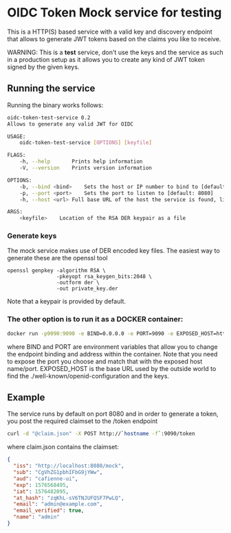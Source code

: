 # OIDC Token Mock service for testing

This is a HTTP(S) based service with a valid key and discovery endpoint that allows
to generate JWT tokens based on the claims you like to receive. 

WARNING: This is a **test** service, don't use the keys and the service as such in a 
production setup as it allows you to create any kind of JWT token signed by the given keys. 

## Running the service

Running the binary works follows: 

```bash
oidc-token-test-service 0.2
Allows to generate any valid JWT for OIDC

USAGE:
    oidc-token-test-service [OPTIONS] [keyfile]

FLAGS:
    -h, --help       Prints help information
    -V, --version    Prints version information

OPTIONS:
    -b, --bind <bind>    Sets the host or IP number to bind to [default: 0.0.0.0]
    -p, --port <port>    Sets the port to listen to [default: 8080]
    -h, --host <url> Full base URL of the host the service is found, like https://accounts.google.com

ARGS:
    <keyfile>    Location of the RSA DER keypair as a file
```

### Generate keys

The mock service makes use of DER encoded key files. The easiest way to generate these are the openssl tool

```
openssl genpkey -algorithm RSA \
                -pkeyopt rsa_keygen_bits:2048 \
                -outform der \
                -out private_key.der
```
Note that a keypair is provided by default. 

### The other option is to run it as a DOCKER container:

```bash
docker run -p9090:9090 -e BIND=0.0.0.0 -e PORT=9090 -e EXPOSED_HOST=http://localhost:9090 spectare/oidc-token-test-service:latest
```

where BIND and PORT are environment variables that allow you to change the endpoint binding and address within the container. 
Note that you need to expose the port you choose and match that with the exposed host name/port.
EXPOSED_HOST is  the base URL used by the outside world to find the ./well-known/openid-configuration and the keys. 

## Example


The service runs by default on port 8080 and in order to generate a token, you post the required claimset 
to the /token endpoint

```bash
curl -d "@claim.json" -X POST http://`hostname -f`:9090/token
```
where claim.json contains the claimset:
```json
{
  "iss": "http://localhost:8080/mock",
  "sub": "CgVhZG1pbhIFbG9jYWw",
  "aud": "cafienne-ui",
  "exp": 1576568495,
  "iat": 1576482095,
  "at_hash": "zqKhL-sV6TNJUFQSF7PwLQ",
  "email": "admin@example.com",
  "email_verified": true,
  "name": "admin"
}
```
